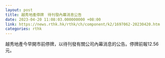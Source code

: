 ```yaml
---
layout: post
title: 越秀地產停牌　待刊發內幕消息公告
date: 2023-04-20 11:08:03.000000000 +08:00
link: https://news.rthk.hk/rthk/ch/component/k2/1697062-20230420.htm
categories: rthk
---
```


越秀地產今早開市前停牌，以待刊發有關公司內幕消息的公告。停牌前報12.56元。
